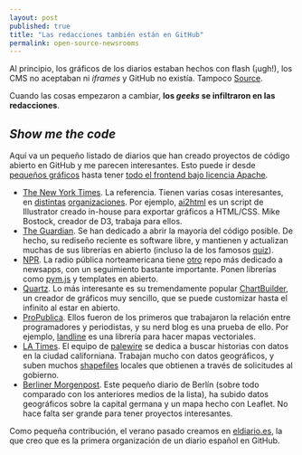 ```yaml
---
layout: post
published: true
title: "Las redacciones también están en GitHub"
permalink: open-source-newsrooms
---
```

Al principio, los gráficos de los diarios estaban hechos con flash (¡ugh!), los CMS no aceptaban ni *iframes* y GitHub no existía. Tampoco [Source](http://source.mozillaopennews.org/).

Cuando las cosas empezaron a cambiar, **los *geeks* se infiltraron en las redacciones**.

## *Show me the code*
Aquí va un pequeño listado de diarios que han creado proyectos de código abierto en GitHub y me parecen interesantes. Esto puede ir desde [pequeños gráficos](https://github.com/berlinermorgenpost/mietkarte) hasta tener [todo el frontend bajo licencia Apache](https://github.com/guardian/frontend).

- [The New York Times](). La referencia. Tienen varias cosas interesantes, en [distintas](https://github.com/newsdev) [organizaciones](https://github.com/nytimes). Por ejemplo, [ai2html](http://ai2html.org) es un script de Illustrator creado in-house para exportar gráficos a HTML/CSS. Mike Bostock, creador de D3, trabaja para ellos.
- [The Guardian](https://github.com/guardian). Se han dedicado a abrir la mayoría del código posible. De hecho, su rediseño reciente es software libre, y mantienen y actualizan muchas de sus librerías en abierto (incluso la de los famosos [quiz](https://github.com/guardian/quizzes)).
- [NPR](https://github.com/npr). La radio pública norteamericana tiene [otro](https://github.com/nprapps) repo más dedicado a newsapps, con un seguimiento bastante importante. Ponen librerías como [pym.js](http://blog.apps.npr.org/pym.js/) y templates en abierto.
- [Quartz](https://github.com/quartz). Lo más interesante es su tremendamente popular [ChartBuilder](https://github.com/Quartz/Chartbuilder), un creador de gráficos muy sencillo, que se puede customizar hasta el infinito al estar en abierto.
- [ProPublica](https://github.com/propublica). Ellos fueron de los primeros que trabajaron la relación entre programadores y periodistas, y su nerd blog es una prueba de ello. Por ejemplo, [landline](https://propublica.github.io/landline/) es una librería para hacer mapas vectoriales.
- [LA Times](https://github.com/datadesk). El equipo de [palewire](http://palewi.re/) se dedica a buscar historias con datos en la ciudad californiana. Trabajan mucho con datos geográficos, y suben muchos [shapefiles](https://github.com/datadesk/us-ca-lassen_county-situs_parcels-shp) locales que obtienen a través de solicitudes al gobierno.
- [Berliner Morgenpost](https://github.com/berlinermorgenpost). Este pequeño diario de Berlín (sobre todo comparado con los anteriores medios de la lista), ha subido datos geográficos sobre la capital germana y un mapa hecho con Leaflet. No hace falta ser grande para tener proyectos interesantes.

Como pequeña contribución, el verano pasado creamos en [eldiario.es](https://github.com/eldiarioes), la que creo que es la primera organización de un diario español en GitHub.